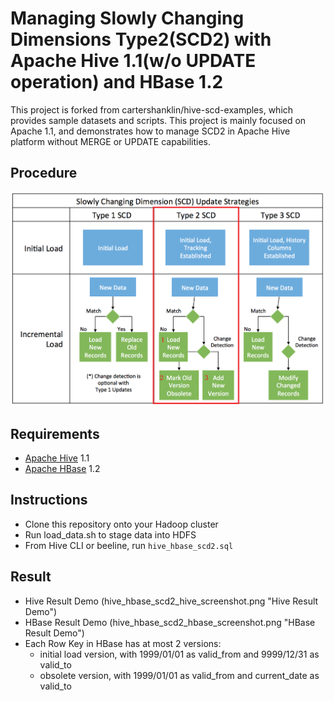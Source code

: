 # Managing Slowly Changing Dimensions Type2(SCD2) with Apache Hive 1.1(w/o UPDATE operation) and HBase 1.2 

This project is forked from cartershanklin/hive-scd-examples, which provides sample datasets and scripts. 
This project is mainly focused on Apache 1.1, and demonstrates how to manage SCD2 in Apache Hive platform without MERGE or UPDATE capabilities.

## Procedure

![SCD Strategies](SCDStrategies.png "SCD Strategies")

## Requirements

* [Apache Hive](https://hive.apache.org/) 1.1
* [Apache HBase](https://hbase.apache.org/) 1.2

## Instructions

* Clone this repository onto your Hadoop cluster
* Run load_data.sh to stage data into HDFS
* From Hive CLI or beeline, run `hive_hbase_scd2.sql`

## Result

* Hive Result Demo
  (hive_hbase_scd2_hive_screenshot.png "Hive Result Demo")
* HBase Result Demo
  (hive_hbase_scd2_hbase_screenshot.png "HBase Result Demo")
* Each Row Key in HBase has at most 2 versions: 
  - initial load version, with 1999/01/01 as valid_from and 9999/12/31 as valid_to
  - obsolete version, with 1999/01/01 as valid_from and current_date as valid_to
